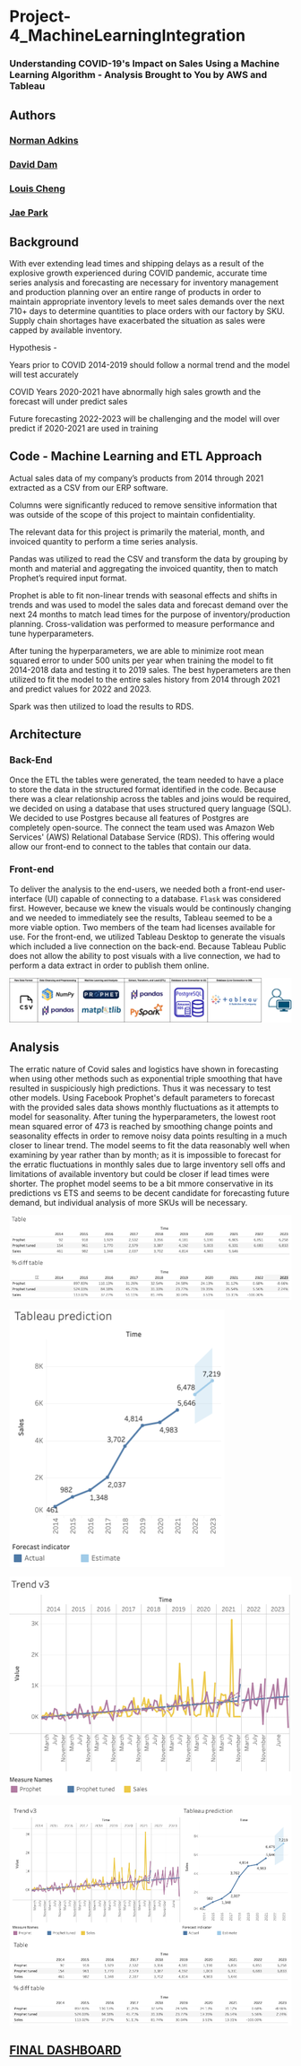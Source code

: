# Project-4_MachineLearningIntegration
### Understanding COVID-19's Impact on Sales Using a Machine Learning Algorithm - Analysis Brought to You by AWS and Tableau

## Authors

### [Norman Adkins](https://github.com/nladkins)
### [David Dam](https://github.com/2Delta)
### [Louis Cheng](https://github.com/PigionLou)
### [Jae Park](https://github.com/jaep505)

## Background

With ever extending lead times and shipping delays as a result of the explosive growth experienced during COVID pandemic, accurate time series analysis and forecasting are necessary for inventory management and production planning over an entire range of products in order to maintain appropriate inventory levels to meet sales demands over the next 710+ days to determine quantities to place orders with our factory by SKU. Supply chain shortages have exacerbated the situation as sales were capped by available inventory.

Hypothesis -

Years prior to COVID 2014-2019 should follow a normal trend and the model will test accurately

COVID Years 2020-2021 have abnormally high sales growth and the forecast will under predict sales

Future forecasting 2022-2023 will be challenging and the model will over predict if 2020-2021 are used in training

## Code - Machine Learning and ETL Approach

Actual sales data of my company’s products from 2014 through 2021 extracted as a CSV from our ERP software.

Columns were significantly reduced to remove sensitive information that was outside of the scope of this project to maintain confidentiality.

The relevant data for this project is primarily the material, month, and invoiced quantity to perform a time series analysis.

Pandas was utilized to read the CSV and transform the data by grouping by month and material and aggregating the invoiced quantity, then to match Prophet’s required input format. 

Prophet is able to fit non-linear trends with seasonal effects and shifts in trends and was used to model the sales data and forecast demand over the next 24 months to match lead times for the purpose of inventory/production planning. Cross-validation was performed to measure performance and tune hyperparameters.

After tuning the hyperparameters, we are able to minimize root mean squared error to under 500 units per year when training the model to fit 2014-2018 data and testing it to 2019 sales. The best hyperameters are then utilized to fit the model to the entire sales history from 2014 through 2021 and predict values for 2022 and 2023.

Spark was then utilized to load the results to RDS.

## Architecture

### Back-End

Once the ETL the tables were generated, the team needed to have a place to store the data in the structured format identified in the code.  Because there was a clear relationship across the tables and joins would be required, we decided on using a database that uses structured query language (SQL).  We decided to use Postgres because all features of Postgres are completely open-source.  The connect the team used was Amazon Web Services' (AWS) Relational Database Service (RDS).  This offering would allow our front-end to connect to the tables that contain our data.

### Front-end

To deliver the analysis to the end-users, we needed both a front-end user-interface (UI) capable of connecting to a database.  `Flask` was considered first.  However, because we knew the visuals would be continously changing and we needed to immediately see the results, Tableau seemed to be a more viable option.  Two members of the team had licenses available for use.  For the front-end, we utilized Tableau Desktop to generate the visuals which included a live connection on the back-end.  Because Tableau Public does not allow the ability to post visuals with a live connection, we had to perform a data extract in order to publish them online.  

![Source to User](https://github.com/2Delta/Project-4_MachineLearningIntegration/blob/main/images/Architecture.png?raw=true)

## Analysis

The erratic nature of Covid sales and logistics have shown in forecasting when using other methods such as exponential triple smoothing that have resulted in suspiciously high predictions. Thus it was necessary to test other models. Using Facebook Prophet's default parameters to forecast with the provided sales data shows monthly fluctuations as it attempts to model for seasonality. After tuning the hyperparameters, the lowest root mean squared error of 473 is reached by smoothing change points and seasonality effects in order to remove noisy data points resulting in a much closer to linear trend. The model seems to fit the data reasonably well when examining by year rather than by month; as it is impossible to forecast for the erratic fluctuations in monthly sales due to large inventory sell offs and limitations of available inventory but could be closer if lead times were shorter. The prophet model seems to be a bit mmore conservative in its predictions vs ETS and seems to be decent candidate for forecasting future demand, but individual analysis of more SKUs will be necessary.

![Tables](https://github.com/2Delta/Project-4_MachineLearningIntegration/blob/main/images/tables.png?raw=true)

![Tableau Prediction](https://github.com/2Delta/Project-4_MachineLearningIntegration/blob/main/images/prediction.png?raw=true)

![Trends](https://github.com/2Delta/Project-4_MachineLearningIntegration/blob/main/images/trend.png?raw=true)

![Dashboard](https://github.com/2Delta/Project-4_MachineLearningIntegration/blob/main/images/dashboard.png?raw=true)




## [FINAL DASHBOARD](https://public.tableau.com/app/profile/jae.park/viz/CovidforecastingwithProphet/Dashboard1#1)

